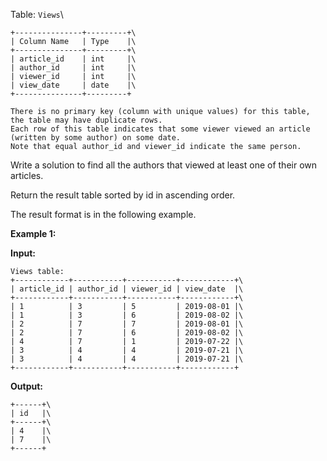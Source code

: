 Table: ``Views``\
```
+---------------+---------+\
| Column Name   | Type    |\
+---------------+---------+\
| article_id    | int     |\
| author_id     | int     |\
| viewer_id     | int     |\
| view_date     | date    |\
+---------------+---------+

There is no primary key (column with unique values) for this table, the table may have duplicate rows.
Each row of this table indicates that some viewer viewed an article (written by some author) on some date. 
Note that equal author_id and viewer_id indicate the same person.
```

Write a solution to find all the authors that viewed at least one of their own articles.

Return the result table sorted by id in ascending order.

The result format is in the following example.

 

**Example 1:**

**Input:** 
```
Views table:
+------------+-----------+-----------+------------+\
| article_id | author_id | viewer_id | view_date  |\
+------------+-----------+-----------+------------+\
| 1          | 3         | 5         | 2019-08-01 |\
| 1          | 3         | 6         | 2019-08-02 |\
| 2          | 7         | 7         | 2019-08-01 |\
| 2          | 7         | 6         | 2019-08-02 |\
| 4          | 7         | 1         | 2019-07-22 |\
| 3          | 4         | 4         | 2019-07-21 |\
| 3          | 4         | 4         | 2019-07-21 |\
+------------+-----------+-----------+------------+
```
**Output:** 
```
+------+\
| id   |\
+------+\
| 4    |\
| 7    |\
+------+
```